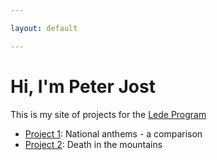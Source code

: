 ```yaml
---

layout: default

---
```


# Hi, I'm Peter Jost

This is my site of projects for the [Lede Program](http://ledeprogram.com)

* [Project 1](https://peterjost.github.io/studio-projects/nationalanthems): National anthems - a comparison
* [Project 2](https://peterjost.github.io/studio-projects/deathmountains): Death in the mountains
<!-- * [Project 3]({{ site.url }}/a-very-cool-project): Lorem ipsum -->
